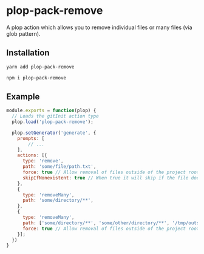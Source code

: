 # plop-pack-remove

A plop action which allows you to remove individual files or many files (via glob pattern).

## Installation

```sh
yarn add plop-pack-remove
```

```sh
npm i plop-pack-remove
```

## Example

```javascript
module.exports = function(plop) {
  // Loads the gitInit action type
  plop.load('plop-pack-remove');

  plop.setGenerator('generate', {
    prompts: [
        // ...
    ],
    actions: [{
      type: 'remove',
      path: 'some/file/path.txt',
      force: true // Allow removal of files outside of the project root. Defaults to false
      skipIfNonexistent: true // When true it will skip if the file does not exist. When false, it will throw an error. Defaults to false
    },
    {
      type: 'removeMany',
      path: 'some/directory/**',
    },
    {
      type: 'removeMany',
      path: ['some/directory/**', 'some/other/directory/**', '/tmp/outside/of/project/specific-file.txt'],
      force: true // Allow removal of files outside of the project root. Defaults to false
    }];
  })
}
```
